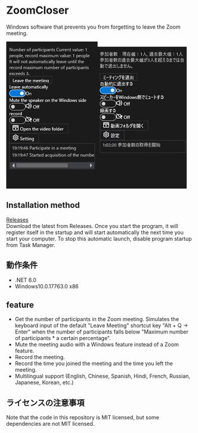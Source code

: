 # ZoomCloser

Windows software that prevents you from forgetting to leave the Zoom meeting.

![Sample](https://github.com/34j/ZoomCloser/blob/master/Example.png)![Sample](https://github.com/34j/ZoomCloser/blob/master/Example.ja.png)

## Installation method

[Releases](https://github.com/34j/ZoomCloser/releases)  
Download the latest from Releases. Once you start the program, it will register itself in the startup and will start automatically the next time you start your computer.
To stop this automatic launch, disable program startup from Task Manager.

## 動作条件

-   .NET 6.0
-   Windows10.0.17763.0 x86

## feature

-   Get the number of participants in the Zoom meeting. Simulates the keyboard input of the default "Leave Meeting" shortcut key "Alt + Q → Enter" when the number of participants falls below "Maximum number of participants \* a certain percentage".
-   Mute the meeting audio with a Windows feature instead of a Zoom feature.
-   Record the meeting.
-   Record the time you joined the meeting and the time you left the meeting.
-   Multilingual support (English, Chinese, Spanish, Hindi, French, Russian, Japanese, Korean, etc.)

## ライセンスの注意事項

Note that the code in this repository is MIT licensed, but some dependencies are not MIT licensed.
